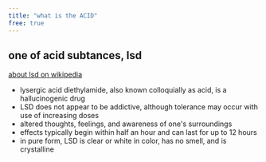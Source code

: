 ```yaml
---
title: "what is the ACID"
free: true
---
```


## one of acid subtances, lsd 
[about lsd on wikipedia](https://en.wikipedia.org/wiki/Lysergic_acid_diethylamide)

- lysergic acid diethylamide, also known colloquially as acid, is a hallucinogenic drug
- LSD does not appear to be addictive, although tolerance may occur with use of increasing doses
- altered thoughts, feelings, and awareness of one's surroundings
- effects typically begin within half an hour and can last for up to 12 hours
- in pure form, LSD is clear or white in color, has no smell, and is crystalline
